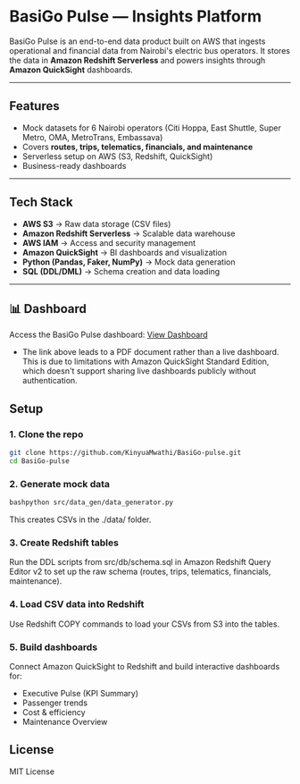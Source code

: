 # BasiGo Pulse — Insights Platform

BasiGo Pulse is an end-to-end data product built on AWS that ingests operational and financial data from Nairobi's electric bus operators. It stores the data in **Amazon Redshift Serverless** and powers insights through **Amazon QuickSight** dashboards.

---

## Features
- Mock datasets for 6 Nairobi operators (Citi Hoppa, East Shuttle, Super Metro, OMA, MetroTrans, Embassava)
- Covers **routes, trips, telematics, financials, and maintenance**
- Serverless setup on AWS (S3, Redshift, QuickSight)
- Business-ready dashboards

---

## Tech Stack
- **AWS S3** → Raw data storage (CSV files)
- **Amazon Redshift Serverless** → Scalable data warehouse
- **AWS IAM** → Access and security management
- **Amazon QuickSight** → BI dashboards and visualization
- **Python (Pandas, Faker, NumPy)** → Mock data generation
- **SQL (DDL/DML)** → Schema creation and data loading

---

## 📊 Dashboard
Access the BasiGo Pulse dashboard: [View Dashboard](https://basigo-pulse-public-dashboard.s3.us-east-1.amazonaws.com/BasiGo-Pulse-Dashboard.pdf)

- The link above leads to a PDF document rather than a live dashboard. This is due to limitations with Amazon QuickSight Standard Edition, which doesn't support sharing live dashboards publicly without authentication.

## Setup

### 1. Clone the repo
```bash
git clone https://github.com/KinyuaMwathi/BasiGo-pulse.git
cd BasiGo-pulse
```

### 2. Generate mock data
```bash
bashpython src/data_gen/data_generator.py
```

This creates CSVs in the ./data/ folder.

### 3. Create Redshift tables
Run the DDL scripts from src/db/schema.sql in Amazon Redshift Query Editor v2 to set up the raw schema (routes, trips, telematics, financials, maintenance).

### 4. Load CSV data into Redshift
Use Redshift COPY commands to load your CSVs from S3 into the tables.

### 5. Build dashboards
Connect Amazon QuickSight to Redshift and build interactive dashboards for:

- Executive Pulse (KPI Summary)
- Passenger trends
- Cost & efficiency
- Maintenance Overview


## License
MIT License